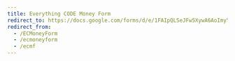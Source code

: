 ```yaml
---
title: Everything CODE Money Form
redirect_to: https://docs.google.com/forms/d/e/1FAIpQLSeJFw5XywA6AoImyY9D5ZqdgPNsRDhQy1WmBfKIAM_fEXrBkg/viewform
redirect_from: 
  - /ECMoneyForm
  - /ecmoneyform
  - /ecmf
---
```

